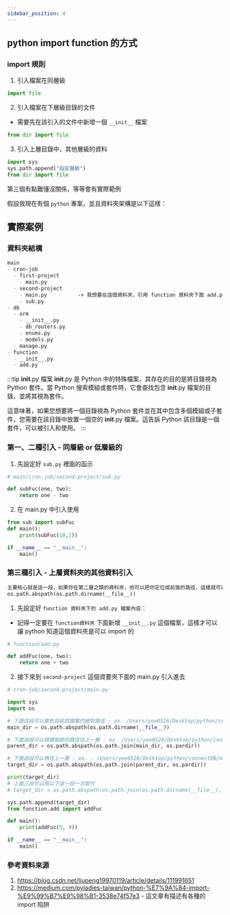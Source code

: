 ```yaml
---
sidebar_position: 4
---
```


## python import function 的方式


### import 規則

1. 引入檔案在同層級
```py
import file
```
2. 引入檔案在下層級目錄的文件
* 需要先在該引入的文件中新增一個 `__init__` 檔案
```py
from dir import file
```

3. 引入上層目錄中，其他層級的資料
```py
import sys
sys.path.append("指定層級")
from dir import file
```

第三個有點難懂沒關係，等等會有實際範例

假設我現在有個 `python` 專案，並且資料夾架構是以下這樣：



## 實際案例

### 資料夾結構
```md
main
- cron-job
  - first-project
    - main.py
  - second-project
    - main.py          -> 我想要在這個資料夾，引用 function 資料夾下面 add.py 中的 function
    - sub.py
- db
  - orm
    - __init__.py
    - db_routers.py
    - enums.py
    - models.py
  - manage.py
- function
  - __init__.py
  - add.py
```

:::tip __init__.py 檔案
__init__.py 是 Python 中的特殊檔案，其存在的目的是將目錄視為 Python 套件。當 Python 搜索模組或套件時，它會查找包含 __init__.py 檔案的目錄，並將其視為套件。

這意味著，如果您想要將一個目錄視為 Python 套件並在其中包含多個模組或子套件，您需要在該目錄中放置一個空的 __init__.py 檔案。這告訴 Python 該目錄是一個套件，可以被引入和使用。
:::



### 第一、二種引入 - 同層級 or 低層級的

1. 先設定好 `sub.py` 裡面的函示
```py
# main/cron-job/second-project/sub.py

def subFuc(one, two):
    return one - two
```

2. 在 main.py 中引入使用


```py
from sub import subFuc
def main():
    print(subFuc(10,1))

if __name__ == "__main__":
    main()
```


### 第三種引入 - 上層資料夾的其他資料引入

```md
主要核心就是這一段，如果你在第二層之類的資料夾，他可以把你定位成前面的路徑，這樣就可以取用了
os.path.abspath(os.path.dirname(__file__))
```

1. 先設定好 `function 資料夾下的 add.py 檔案內容`：

* 記得一定要在 `function資料夾` 下面新增 `__init__.py` 這個檔案，這樣才可以讓 python 知道這個資料夾是可以 import 的
```py
# function/add.py

def addFuc(one, two):
    return one + two
```

2. 接下來到 `second-project` 這個資要夾下面的 main.py 引入進去

```py
# cron-job/second-project/main.py

import sys
import os

# 下面這段可以拿到目前該檔案的絕對路徑 - ex. /Users/yee0526/Desktop/python/connectDB/main/cron-job/second-project
main_dir = os.path.abspath(os.path.dirname(__file__))

# 下面這段可以根據剛剛的路徑往上一層 - ex. /Users/yee0526/Desktop/python/connectDB/main/cron-job
parent_dir = os.path.abspath(os.path.join(main_dir, os.pardir))

# 下面這段可以再往上一層 - ex. - /Users/yee0526/Desktop/python/connectDB/main
target_dir = os.path.abspath(os.path.join(parent_dir, os.pardir))

print(target_dir)
# 上面三段可以用以下這一段一次取代
# target_dir = os.path.abspath(os.path.join(os.path.dirname(__file__), '../../'))

sys.path.append(target_dir)
from function.add import addFuc

def main():
    print(addFuc(5, 9))

if __name__ == "__main__":
    main()
```






### 參考資料來源
1. https://blog.csdn.net/liupeng19970119/article/details/111991651
2. https://medium.com/pyladies-taiwan/python-%E7%9A%84-import-%E9%99%B7%E9%98%B1-3538e74f57e3 - 這文章有描述有各種的 import 陷阱

